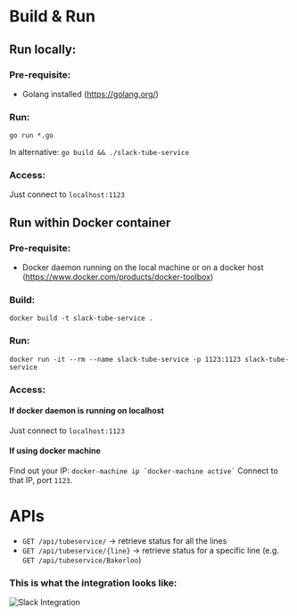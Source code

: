 # Build & Run

## Run locally:
### Pre-requisite:
 - Golang installed (<https://golang.org/>)

### Run:
```go run *.go```

In alternative:
```go build && ./slack-tube-service```

### Access:
Just connect to ```localhost:1123```

## Run within Docker container
### Pre-requisite:
 - Docker daemon running on the local machine or on a docker host (<https://www.docker.com/products/docker-toolbox>)

### Build:
```docker build -t slack-tube-service .```

### Run:
```docker run -it --rm --name slack-tube-service -p 1123:1123 slack-tube-service```

### Access:

#### If docker daemon is running on localhost
Just connect to ```localhost:1123```

#### If using docker machine
Find out your IP: ``` docker-machine ip `docker-machine active` ```
Connect to that IP, port ```1123```.

# APIs
 - ```GET /api/tubeservice/``` -> retrieve status for all the lines
 - ```GET /api/tubeservice/{line}``` -> retrieve status for a specific line (e.g. ```GET /api/tubeservice/Bakerloo```)

### This is what the integration looks like:
![Slack Integration](http://www.antoniotroina.com/downloads/tube.png)

